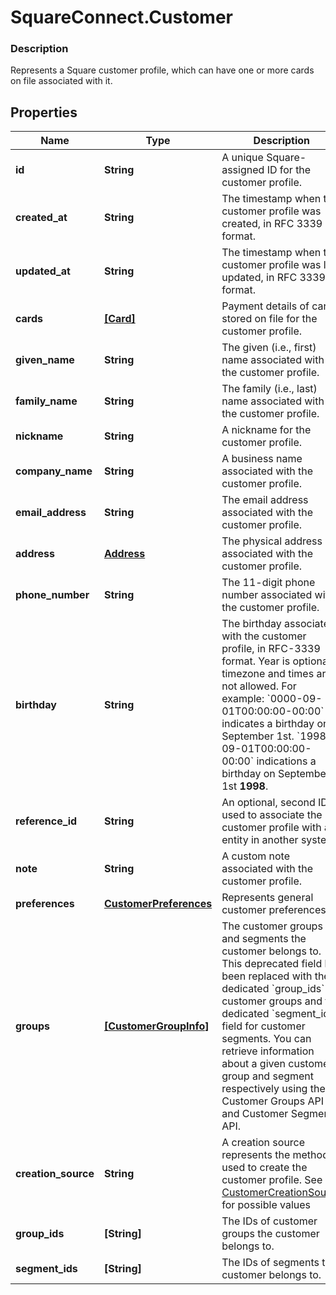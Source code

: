 # SquareConnect.Customer

### Description

Represents a Square customer profile, which can have one or more cards on file associated with it.

## Properties
Name | Type | Description | Notes
------------ | ------------- | ------------- | -------------
**id** | **String** | A unique Square-assigned ID for the customer profile. | [optional] 
**created_at** | **String** | The timestamp when the customer profile was created, in RFC 3339 format. | [optional] 
**updated_at** | **String** | The timestamp when the customer profile was last updated, in RFC 3339 format. | [optional] 
**cards** | [**[Card]**](Card.md) | Payment details of cards stored on file for the customer profile. | [optional] 
**given_name** | **String** | The given (i.e., first) name associated with the customer profile. | [optional] 
**family_name** | **String** | The family (i.e., last) name associated with the customer profile. | [optional] 
**nickname** | **String** | A nickname for the customer profile. | [optional] 
**company_name** | **String** | A business name associated with the customer profile. | [optional] 
**email_address** | **String** | The email address associated with the customer profile. | [optional] 
**address** | [**Address**](Address.md) | The physical address associated with the customer profile. | [optional] 
**phone_number** | **String** | The 11-digit phone number associated with the customer profile. | [optional] 
**birthday** | **String** | The birthday associated with the customer profile, in RFC-3339 format. Year is optional, timezone and times are not allowed. For example: &#x60;0000-09-01T00:00:00-00:00&#x60; indicates a birthday on September 1st. &#x60;1998-09-01T00:00:00-00:00&#x60; indications a birthday on September 1st __1998__. | [optional] 
**reference_id** | **String** | An optional, second ID used to associate the customer profile with an entity in another system. | [optional] 
**note** | **String** | A custom note associated with the customer profile. | [optional] 
**preferences** | [**CustomerPreferences**](CustomerPreferences.md) | Represents general customer preferences. | [optional] 
**groups** | [**[CustomerGroupInfo]**](CustomerGroupInfo.md) | The customer groups and segments the customer belongs to. This deprecated field has been replaced with  the dedicated &#x60;group_ids&#x60; for customer groups and the dedicated &#x60;segment_ids&#x60; field for customer segments. You can retrieve information about a given customer group and segment respectively using the Customer Groups API and Customer Segments API. | [optional] [deprecated]
**creation_source** | **String** | A creation source represents the method used to create the customer profile. See [CustomerCreationSource](#type-customercreationsource) for possible values | [optional] 
**group_ids** | **[String]** | The IDs of customer groups the customer belongs to. | [optional] [beta]
**segment_ids** | **[String]** | The IDs of segments the customer belongs to. | [optional] [beta]


